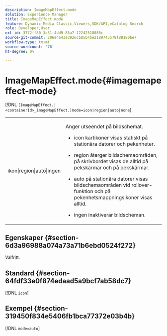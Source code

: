 ```yaml
---
description: ImageMapEffect.mode
solution: Experience Manager
title: ImageMapEffect.mode
feature: Dynamic Media Classic,Viewers,SDK/API,eCatalog Search
role: Developer,User
exl-id: 3772ff80-3a51-4dd9-85a7-12242518080c
source-git-commit: 206e4643e3926cb85b4be2189743578f88180be7
workflow-type: tm+mt
source-wordcount: '76'
ht-degree: 0%

---
```


# ImageMapEffect.mode{#imagemapeffect-mode}

[!DNL `[ImageMapEffect.|<containerId>_imageMapEffect.]mode=icon|region|auto|none`]

<table id="table_4A3D7D66D76A403199303155318D0DE1"> 
 <tbody> 
  <tr> 
   <td colname="col1"> <p> <span class="codeph"> ikon|region|auto|ingen </span> </p> </td> 
   <td colname="col2"> <p>Anger utseendet på bildschemat. </p> <p> 
     <ul id="ul_DDA49C152718486E853213E6FC2182B2"> 
      <li id="li_18F86AB4D2F544319CCDF7BE376ABA53"> <p> <span class="codeph"> icon </span> kartikoner visas statiskt på stationära datorer och pekenheter. </p> </li> 
      <li id="li_F8832681CDD6456E9147A37C99BAFFED"> <p> <span class="codeph"> region </span> återger bildschemaområden, på skrivbordet visas de alltid på pekskärmar och på pekskärmar. </p> </li> 
      <li id="li_9F7DD686E8104AEB944505363F433C0F"> <p> <span class="codeph"> auto </span> på stationära datorer visas bildschemaområden vid rollover-funktion och på pekenhetsmappningsikoner visas alltid. </p> </li> 
      <li id="li_7CB644F3A029480293B46F44FF8D03B6"> <p> <span class="codeph"> ingen </span> inaktiverar bildscheman. </p> </li> 
     </ul> </p> </td> 
  </tr> 
 </tbody> 
</table>

## Egenskaper {#section-6d3a96988a074a73a71b6ebd0524f272}

Valfritt.

## Standard {#section-64fdf33e0f874edaad5a9bcf7ab58dc7}

[!DNL `icon`]

## Exempel {#section-319450f834e5406fb1bca77372e03b4b}

[!DNL `mode=auto`]
